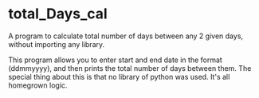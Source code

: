 # total_Days_cal
A program to calculate total number of days between any 2 given days, without importing any library.

This program allows you to enter start and end date in the format (ddmmyyyy), and then prints the total number of days between them.
The special thing about this is that no library of python was used. It's all homegrown logic.
